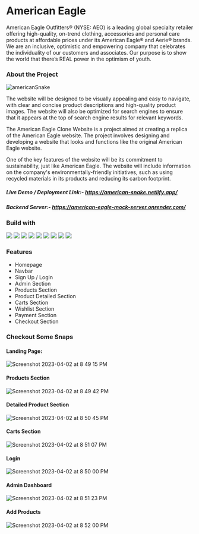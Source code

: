 <!-- # ripe-theory-3388 -->

# American Eagle

American Eagle Outfitters® (NYSE: AEO) is a leading global specialty retailer offering high-quality, on-trend clothing, accessories and personal care products at affordable prices under its American Eagle® and Aerie® brands. We are an inclusive, optimistic and empowering company that celebrates the individuality of our customers and associates. Our purpose is to show the world that there’s REAL power in the optimism of youth.

### About the Project

![americanSnake](https://user-images.githubusercontent.com/115465646/229346675-006ce0a7-f60c-4810-94b3-43f75053b7bb.png)


The website will be designed to be visually appealing and easy to navigate, with clear and concise product descriptions and high-quality product images. The website will also be optimized for search engines to ensure that it appears at the top of search engine results for relevant keywords.

The American Eagle Clone Website is a project aimed at creating a replica of the American Eagle website. The project involves designing and developing a website that looks and functions like the original American Eagle website.

One of the key features of the website will be its commitment to sustainability, just like American Eagle. The website will include information on the company's environmentally-friendly initiatives, such as using recycled materials in its products and reducing its carbon footprint.


##### Live Demo / Deployment Link:- https://american-snake.netlify.app/

##### Backend Server:- https://american-eagle-mock-server.onrender.com/

### Build with


<div style={display:'flex', flex-direction:'row'}>
<img src="https://custom-icon-badges.demolab.com/badge/-React_Js%20-black?style=for-the-badge&logoColor=blue&logo=react" style="max-width: 100%;"/>
<img src="https://custom-icon-badges.demolab.com/badge/-JavaScript%20-black?style=for-the-badge&logoColor=yellow&logo=javascript" style="max-width: 100%;"/>
<img src="https://custom-icon-badges.demolab.com/badge/-Redux%20-black?style=for-the-badge&logoColor=purple&logo=redux" style="max-width: 100%;"/>
<img src="https://custom-icon-badges.demolab.com/badge/-HTML5%20-black?style=for-the-badge&logoColor=orange&logo=html5" style="max-width: 100%;"/>
<img src="https://custom-icon-badges.demolab.com/badge/-CSS3%20-black?style=for-the-badge&logoColor=blue&logo=css3" style="max-width: 100%;"/>
<img src="https://custom-icon-badges.demolab.com/badge/-Axios%20-black?style=for-the-badge&logoColor=pink&logo=axios" style="max-width: 100%;"/>
<img src="https://custom-icon-badges.demolab.com/badge/-styled_components%20-black?style=for-the-badge&logoColor=blue&logo=styles" style="max-width: 100%;"/>
<img src="https://custom-icon-badges.demolab.com/badge/-JSON%20-black?style=for-the-badge&logoColor=blue&logo=json" style="max-width: 100%;"/>
<img src="https://custom-icon-badges.demolab.com/badge/-Chakra UI%20-black?style=for-the-badge&logoColor=teal&logo=chakra_ui" style="max-width: 100%;"/>
</div>


### Features

<ul>
<li>Homepage</li>
<li>Navbar</li>
<li>Sign Up / Login</li>
<li>Admin Section</li>
<li>Products Section</li>
<li>Product Detailed Section</li>
<li>Carts Section</li>
<li>Wishlist Section</li>
<li>Payment Section</li>
<li>Checkout Section</li>
</ul>



### Checkout Some Snaps

#### Landing Page:
![Screenshot 2023-04-02 at 8 49 15 PM](https://user-images.githubusercontent.com/115465646/229362474-6f5e58f0-fae8-4852-ba39-042d35b919c9.png)

#### Products Section
![Screenshot 2023-04-02 at 8 49 42 PM](https://user-images.githubusercontent.com/115465646/229362528-711f0b76-81ce-412b-99f9-335647d7a673.png)

#### Detailed Product Section
![Screenshot 2023-04-02 at 8 50 45 PM](https://user-images.githubusercontent.com/115465646/229362571-503899f2-b928-4a7c-bee0-e435d8ce0834.png)

#### Carts Section
![Screenshot 2023-04-02 at 8 51 07 PM](https://user-images.githubusercontent.com/115465646/229362650-9ffb472b-446b-4f41-8b81-4e4d33003a49.png)

#### Login
![Screenshot 2023-04-02 at 8 50 00 PM](https://user-images.githubusercontent.com/115465646/229362598-d3b205a4-fa3f-4503-adbf-96cd2e6e4f88.png)

#### Admin Dashboard
![Screenshot 2023-04-02 at 8 51 23 PM](https://user-images.githubusercontent.com/115465646/229362617-05e37822-0b76-4acd-8c8a-c53f7f7c75a4.png)

#### Add Products 
![Screenshot 2023-04-02 at 8 52 00 PM](https://user-images.githubusercontent.com/115465646/229362692-89fdc982-72c7-4341-98fc-030aaef9f7d8.png)


